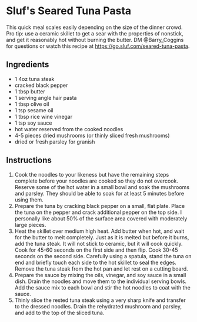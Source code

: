 Sluf's Seared Tuna Pasta
========================

This quick meal scales easily depending on the size of the dinner crowd.
Pro tip: use a ceramic skillet to get a sear with the properties of
nonstick, and get it reasonably hot without burning the butter. DM
\@Barry\_Coggins for questions or watch this recipe at
<https://go.sluf.com/seared-tuna-pasta>.

Ingredients
-----------

-   1 4oz tuna steak
-   cracked black pepper
-   1 tbsp butter
-   1 serving angle hair pasta
-   1 tbsp olive oil
-   1 tsp sesame oil
-   1 tbsp rice wine vinegar
-   1 tsp soy sauce
-   hot water reserved from the cooked noodles
-   4-5 pieces dried mushrooms (or thinly sliced fresh mushrooms)
-   dried or fresh parsley for granish

Instructions
------------

1.  Cook the noodles to your likeness but have the remaining steps
    complete before your noodles are cooked so they do not overcook.
    Reserve some of the hot water in a small bowl and soak the mushrooms
    and parsley. They should be able to soak for at least 5 minutes
    before using them.
2.  Prepare the tuna by cracking black pepper on a small, flat plate.
    Place the tuna on the pepper and crack additional pepper on the top
    side. I personally like about 50% of the surface area covered with
    moderately large pieces.
3.  Heat the skillet over medium high heat. Add butter when hot, and
    wait for the butter to melt completely. Just as it is melted but
    before it burns, add the tuna steak. It will not stick to ceramic,
    but it will cook quickly. Cook for 45-60 seconds on the first side
    and then flip. Cook 30-45 seconds on the second side. Carefully
    using a spatula, stand the tuna on end and briefly touch each side
    to the hot skillet to seal the edges. Remove the tuna steak from the
    hot pan and let rest on a cutting board.
4.  Prepare the sauce by mixing the oils, vinegar, and soy sauce in a
    small dish. Drain the noodles and move them to the individual
    serving bowls. Add the sauce mix to each bowl and stir the hot
    noodles to coat with the sauce.
5.  Thinly slice the rested tuna steak using a very sharp knife and
    transfer to the dressed noodles. Drain the rehydrated mushroom and
    parsley, and add to the top of the sliced tuna.
